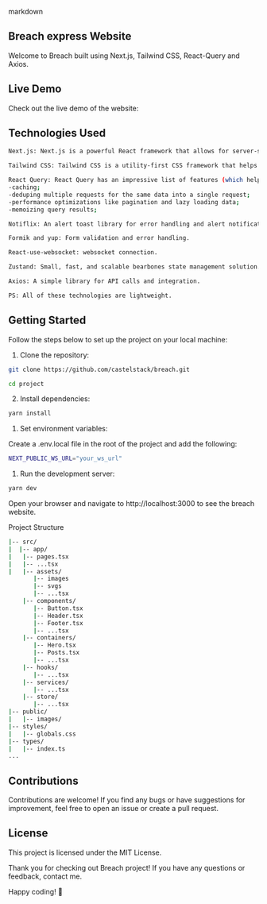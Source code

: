 <!-- @format -->

markdown

## Breach express Website

Welcome to Breach built using Next.js, Tailwind CSS, React-Query and Axios.

## Live Demo

Check out the live demo of the website:

## Technologies Used

```bash
Next.js: Next.js is a powerful React framework that allows for server-side rendering and easy creation of fast and scalable web applications.

Tailwind CSS: Tailwind CSS is a utility-first CSS framework that helps in rapid UI development. It provides a set of utility classes that allow for easy styling and customization.

React Query: React Query has an impressive list of features (which helps to minimize resource consumption):
-caching;
-deduping multiple requests for the same data into a single request;
-performance optimizations like pagination and lazy loading data;
-memoizing query results;

Notiflix: An alert toast library for error handling and alert notifications.

Formik and yup: Form validation and error handling.

React-use-websocket: websocket connection.

Zustand: Small, fast, and scalable bearbones state management solution.

Axios: A simple library for API calls and integration.

PS: All of these technologies are lightweight.
```

## Getting Started

Follow the steps below to set up the project on your local machine:

1. Clone the repository:

```bash
git clone https://github.com/castelstack/breach.git

cd project
```

2. Install dependencies:

```bash
yarn install
```

1. Set environment variables:

Create a .env.local file in the root of the project and add the following:

```bash
NEXT_PUBLIC_WS_URL="your_ws_url"
```

1. Run the development server:

```bash
yarn dev
```

Open your browser and navigate to http://localhost:3000 to see the breach website.

Project Structure

```bash
|-- src/
|  |-- app/
|   |-- pages.tsx
|   |-- ...tsx
|   |-- assets/
       |-- images
       |-- svgs
       |-- ...tsx
    |-- components/
       |-- Button.tsx
       |-- Header.tsx
       |-- Footer.tsx
       |-- ...tsx
    |-- containers/
       |-- Hero.tsx
       |-- Posts.tsx
       |-- ...tsx
    |-- hooks/
       |-- ...tsx
    |-- services/
       |-- ...tsx
    |-- store/
       |-- ...tsx
|-- public/
|   |-- images/
|-- styles/
|   |-- globals.css
|-- types/
|   |-- index.ts
...
```

## Contributions

Contributions are welcome! If you find any bugs or have suggestions for improvement, feel free to open an issue or create a pull request.

## License

This project is licensed under the MIT License.

Thank you for checking out Breach project! If you have any questions or feedback, contact me.

Happy coding! 🚀
